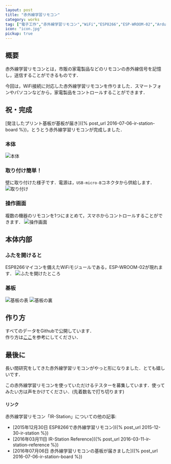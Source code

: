 ```yaml
---
layout: post
title: "赤外線学習リモコン"
category: works
tag: ["電子工作","赤外線学習リモコン","WiFi","ESP8266","ESP-WROOM-02","Arduino","IR-Station","基板","KiCad","自動配線"]
icon: "icon.jpg"
pickup: true
---
```


## 概要

赤外線学習リモコンとは，市販の家電製品などのリモコンの赤外線信号を記憶し，送信することができるものです．

今回は，WiFi接続に対応した赤外線学習リモコンを作りました．スマートフォンやパソコンなどから，家電製品をコントロールすることができます．

<!--more-->

## 祝・完成

[発注したプリント基板が基板が届き]({% post_url 2016-07-06-ir-station-board %})，とうとう赤外線学習リモコンが完成しました．

### 本体

![本体](body.jpg)

### 取り付け簡単！

壁に取り付けた様子です．電源は，`USB-micro-B`コネクタから供給します．
![取り付け](attach.jpg)

### 操作画面

複数の機器のリモコンを1つにまとめて，スマホからコントロールすることができます．
![操作画面](display.png)

## 本体内部

### ふたを開けると

ESP8266マイコンを備えたWiFiモジュールである，ESP-WROOM-02が現れます．
![ふたを開けたところ](inside.jpg)

### 基板

![基板の表](top.jpg)
![基板の裏](back.jpg)

## 作り方

すべてのデータをGithubで公開しています．  
作り方は[ここ](https://github.com/kerikun11/IR-station)を参考にしてください．

## 最後に

長い間研究をしてきた赤外線学習リモコンがやっと形になりました．とても嬉しいです．

この赤外線学習リモコンを使っていただけるテスターを募集しています．使ってみたい方は声をかけてください．(先着数名で打ち切ります)

#### リンク

赤外線学習リモコン「IR-Station」についての他の記事:

  * [2015年12月30日 ESP8266で赤外線学習リモコン]({% post_url 2015-12-30-ir-station %})
  * [2016年03月11日 IR-Station Reference]({% post_url 2016-03-11-ir-station-reference %})
  * [2016年07月06日 赤外線学習リモコンの基板が届きました]({% post_url 2016-07-06-ir-station-board %})


